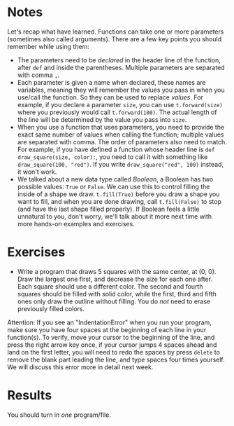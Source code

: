 Notes
=====
Let's recap what have learned. Functions can take one or more parameters (sometimes also called arguments). There are a few key points you should remember while using them:
* The parameters need to be _declared_ in the header line of the function, after ```def``` and inside the parentheses. Multiple parameters are separated with comma ```,```.
* Each parameter is given a name when declared, these names are variables, meaning they will remember the values you pass in when you use/call the function. So they can be used to replace _values_. For example, if you declare a parameter ```size```, you can use ```t.forward(size)``` where you previously would call ```t.forward(100)```. The actual length of the line will be determined by the value you pass into ```size```.
* When you use a function that uses parameters, you need to provide the exact same number of values when calling the function; multiple values are separated with comma. The order of parameters also need to match. For example, if you have defined a function whose header line is ```def draw_square(size, color):```, you need to call it with something like ```draw_square(100, "red")```. If you write ```draw_square("red", 100)``` instead, it won't work.
* We talked about a new data type called _Boolean_, a Boolean has two possible values: ```True``` or ```False```. We can use this to control filling the inside of a shape we draw. ```t.fill(True)``` before you draw a shape you want to fill, and when you are done drawing, call ```t.fill(False)``` to stop (and have the last shape filled properly). If Boolean feels a little unnatural to you, don't worry, we'll talk about it more next time with more hands-on examples and exercises.


Exercises
=========
* Write a program that draws 5 squares with the same center, at (0, 0). Draw the largest one first, and decrease the size for each one after. Each square should use a different color. The second and fourth squares should be filled with solid color, while the first, third and fifth ones only draw the outline without filling. You do _not_ need to erase previously filled colors.

Attention: If you see an "IndentationError" when you run your program, make sure you have four spaces at the beginning of each line in your function(s). To verify, move your cursor to the beginning of the line, and press the right arrow key once, if your cursor jumps 4 spaces ahead and land on the first letter, you will need to redo the spaces by press ```delete``` to remove the blank part leading the line, and type spaces four times yourself.  We will discuss this error more in detail next week.

Results
=======
You should turn in *one* program/file.
